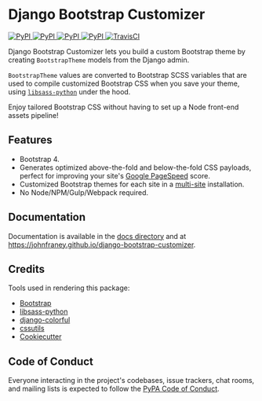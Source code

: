 # Django Bootstrap Customizer

[
![PyPI](https://img.shields.io/pypi/v/django-bootstrap-customizer.svg)
![PyPI](https://img.shields.io/pypi/pyversions/django-bootstrap-customizer.svg)
![PyPI](https://img.shields.io/pypi/djversions/django-bootstrap-customizer.svg)
![PyPI](https://img.shields.io/pypi/l/django-bootstrap-customizer.svg)
](https://pypi.org/project/django-bootstrap-customizer/)
[![TravisCI](https://travis-ci.org/johnfraney/django-bootstrap-customizer.svg?branch=master)](https://travis-ci.org/johnfraney/django-bootstrap-customizer)


Django Bootstrap Customizer lets you build a custom Bootstrap theme by creating `BootstrapTheme` models from the Django admin.

`BootstrapTheme` values are converted to Bootstrap SCSS variables that are used to compile customized Bootstrap CSS when you save your theme, using [`libsass-python`](https://github.com/sass/libsass-python) under the hood.

Enjoy tailored Bootstrap CSS without having to set up a Node front-end assets pipeline!


## Features

* Bootstrap 4.
* Generates optimized above-the-fold and below-the-fold CSS payloads, perfect for improving your site's [Google PageSpeed](https://developers.google.com/speed/docs/insights/OptimizeCSSDelivery) score.
* Customized Bootstrap themes for each site in a [multi-site](https://docs.djangoproject.com/en/dev/ref/contrib/sites/#module-django.contrib.sites) installation.
* No Node/NPM/Gulp/Webpack required.

## Documentation

Documentation is available in the [docs directory](./docs/index.md) and at https://johnfraney.github.io/django-bootstrap-customizer.


## Credits

Tools used in rendering this package:

* [Bootstrap](https://github.com/twbs/bootstrap/)
* [libsass-python](https://github.com/sass/libsass-python)
* [django-colorful](https://github.com/charettes/django-colorful)
* [cssutils](https://pythonhosted.org/cssutils/index.html)
* [Cookiecutter](https://github.com/audreyr/cookiecutter)


## Code of Conduct

Everyone interacting in the project's codebases, issue trackers, chat rooms, and mailing lists is expected to follow the [PyPA Code of Conduct](https://www.pypa.io/en/latest/code-of-conduct/).
